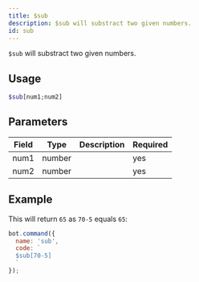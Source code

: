 ```yaml
---
title: $sub 
description: $sub will substract two given numbers.
id: sub
---
```


`$sub` will substract two given numbers.

## Usage

```php
$sub[num1;num2]
```

## Parameters 


| Field     | Type    | Description                                        | Required |
|-----------|---------|----------------------------------------------------|----------|
| num1      | number  |                                                    | yes      |
| num2      | number  |                                                    | yes      |

## Example

This will return `65` as `70-5` equals `65`: 

```javascript
bot.command({
  name: 'sub',
  code: `
  $sub[70-5]
  `
});
```